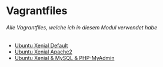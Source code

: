 # Vagrantfiles
###### Alle Vagrantfiles, welche ich in diesem Modul verwendet habe

  * [Ubuntu Xenial Default](./00-Ubuntu-Xenial-Default)
  * [Ubuntu Xenial Apache2](./10-Ubuntu-Xenial-Apache2)
  * [Ubuntu Xenial & MySQL & PHP-MyAdmin](./20-Ubuntu-Xenial-Apache2-MySQL-PHPMyAdmin)
